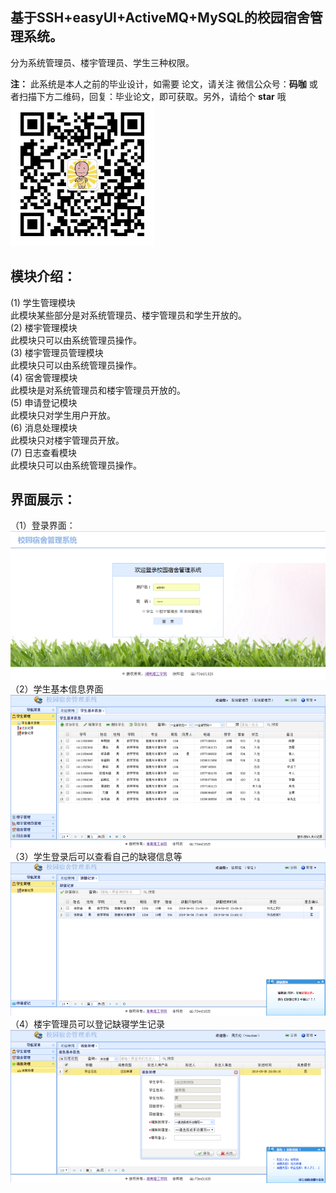 基于SSH+easyUI+ActiveMQ+MySQL的校园宿舍管理系统。
-------
分为系统管理员、楼宇管理员、学生三种权限。  <br>  

**注：** 此系统是本人之前的毕业设计，如需要 论文，请关注 微信公众号：**码咖** 或者扫描下方二维码，回复：毕业论文，即可获取。另外，请给个 **star** 哦 <br> 
<img src="https://github.com/joeBeckham/image/blob/master/image/qrcode_wx.jpg" width="230"> <br> 

模块介绍： 
-------
(1) 学生管理模块 <br> 
    此模块某些部分是对系统管理员、楼宇管理员和学生开放的。<br> 
(2) 楼宇管理模块<br> 
    此模块只可以由系统管理员操作。<br> 
(3) 楼宇管理员管理模块<br> 
   此模块只可以由系统管理员操作。<br> 
(4) 宿舍管理模块<br> 
   此模块是对系统管理员和楼宇管理员开放的。<br> 
(5) 申请登记模块<br> 
   此模块只对学生用户开放。<br> 
(6) 消息处理模块<br> 
   此模块只对楼宇管理员开放。<br> 
(7) 日志查看模块<br> 
   此模块只可以由系统管理员操作。 <br> 
   
界面展示：
-------
（1）登录界面：<br>
![image](https://github.com/joeBeckham/image/blob/master/image/login.png) <br> 
（2）学生基本信息界面<br> 
![image](https://github.com/joeBeckham/image/blob/master/image/studentinfo.png) <br> 
（3）学生登录后可以查看自己的缺寝信息等<br> 
![image](https://github.com/joeBeckham/image/blob/master/image/studentmanage.png) <br> 
（4）楼宇管理员可以登记缺寝学生记录<br> 
![image](https://github.com/joeBeckham/image/blob/master/image/susemanager.png) <br> 

